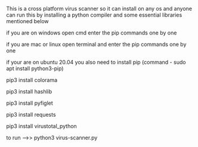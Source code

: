  This is a cross platform virus scanner so it can install on any os and  anyone can run this by installing a python compiler and some essential libraries mentioned below
 
 if you are on windows open cmd enter the pip commands one by one
 
 if you are mac or linux open terminal and enter the pip commands one by one 
 
 if your are on ubuntu 20.04 you also need to install pip (command - sudo apt install python3-pip)
 
 pip3 install colorama
 
 pip3 install hashlib
 
 pip3 install pyfiglet
 
 pip3 install requests
 
 pip3 install virustotal_python
 
 
 to run -->> python3 virus-scanner.py




